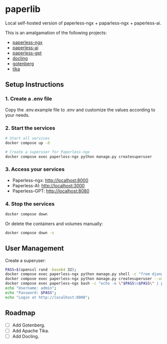 # paperlib

Local self-hosted version of paperless-ngx + paparless-ngx + paperless-ai.

This is an amalgamation of the following projects:

- [paperless-ngx](https://github.com/paperless-ngx/paperless-ngx)
- [paperless-ai](https://github.com/clusterzx/paperless-ai)
- [paperless-gpt](https://github.com/icereed/paperless-gpt)
- [docling](https://github.com/docling-project/docling)
- [gotenberg](https://github.com/gotenberg/gotenberg)
- [tika](https://github.com/apache/tika)

## Setup Instructions

### 1. Create a .env file

Copy the .env.example file to .env and customize the values according to your needs.

### 2. Start the services

```bash
# Start all services
docker compose up -d
```

```bash
# Create a superuser for Paperless-ngx
docker compose exec paperless-ngx python manage.py createsuperuser
```

### 3. Access your services

- Paperless-ngx: <http://localhost:8000>
- Paperless-AI: <http://localhost:3000>
- Paperless-GPT: <http://localhost:8080>

### 4. Stop the services

```bash
docker compose down
```

Or delete the containers and volumes manually:

```bash
docker compose down -v
```

## User Management

Create a superuser:

```bash
PASS=$(openssl rand -base64 32);
docker compose exec paperless-ngx python manage.py shell -c "from django.contrib.auth import get_user_model; User = get_user_model(); User.objects.filter(username='admin').delete()";
docker compose exec paperless-ngx python manage.py createsuperuser --username admin --email admin@example.com --noinput;
docker compose exec paperless-ngx bash -c "echo -e \"$PASS\n$PASS\" | python manage.py changepassword admin"
echo "Username: admin";
echo "Password: $PASS";
echo "Login at http://localhost:8000";
```

## Roadmap

- [ ] Add Gotenberg.
- [ ] Add Apache Tika.
- [ ] Add Docling.
